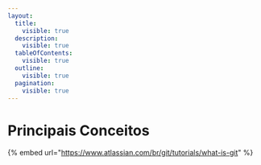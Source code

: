 ```yaml
---
layout:
  title:
    visible: true
  description:
    visible: true
  tableOfContents:
    visible: true
  outline:
    visible: true
  pagination:
    visible: true
---
```


# Principais Conceitos







{% embed url="https://www.atlassian.com/br/git/tutorials/what-is-git" %}
